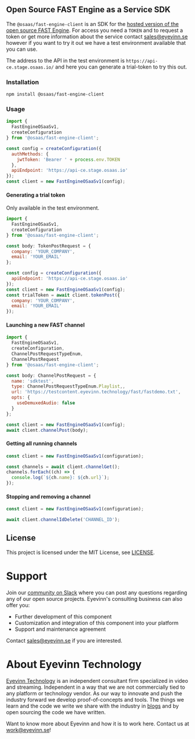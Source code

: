 ## Open Source FAST Engine as a Service SDK

The `@osaas/fast-engine-client` is an SDK for the [hosted version of the open source FAST Engine](https://fast.docs.eyevinn.technology/osaas.html). For access you need a `TOKEN` and to request a token or get more information about the service contact sales@eyevinn.se however if you want to try it out we have a test environment available that you can use.

The address to the API in the test environment is `https://api-ce.stage.osaas.io/` and here you can generate a trial-token to try this out.

### Installation

```
npm install @osaas/fast-engine-client
```

### Usage

```javascript
import {
  FastEngineOSaaSv1,
  createConfiguration
} from '@osaas/fast-engine-client';

const config = createConfiguration({
  authMethods: {
    jwtToken: 'Bearer ' + process.env.TOKEN
  },
  apiEndpoint: 'https://api-ce.stage.osaas.io'
});
const client = new FastEngineOSaaSv1(config);
```

#### Generating a trial token

Only available in the test environment.

```javascript
import {
  FastEngineOSaaSv1,
  createConfiguration
} from '@osaas/fast-engine-client';

const body: TokenPostRequest = {
  company: 'YOUR_COMPANY',
  email: 'YOUR_EMAIL'
};

const config = createConfiguration({
  apiEndpoint: 'https://api-ce.stage.osaas.io'
});
const client = new FastEngineOSaaSv1(config);
const trialToken = await client.tokenPost({
  company: 'YOUR_COMPANY',
  email: 'YOUR_EMAIL'
});
```

#### Launching a new FAST channel

```javascript
import {
  FastEngineOSaaSv1,
  createConfiguration,
  ChannelPostRequestTypeEnum,
  ChannelPostRequest
} from '@osaas/fast-engine-client';

const body: ChannelPostRequest = {
  name: 'sdktest',
  type: ChannelPostRequestTypeEnum.Playlist,,
  url: 'https://testcontent.eyevinn.technology/fast/fastdemo.txt',
  opts: {
    useDemuxedAudio: false
  }
};

const client = new FastEngineOSaaSv1(config);
await client.channelPost(body);
```

#### Getting all running channels

```javascript
const client = new FastEngineOSaaSv1(configuration);

const channels = await client.channelGet();
channels.forEach((ch) => {
  console.log(`${ch.name}: ${ch.url}`);
});
```

#### Stopping and removing a channel

```javascript
const client = new FastEngineOSaaSv1(configuration);

await client.channelIdDelete('CHANNEL_ID');
```

## License

This project is licensed under the MIT License, see [LICENSE](LICENSE).

# Support

Join our [community on Slack](http://slack.streamingtech.se) where you can post any questions regarding any of our open source projects. Eyevinn's consulting business can also offer you:

- Further development of this component
- Customization and integration of this component into your platform
- Support and maintenance agreement

Contact [sales@eyevinn.se](mailto:sales@eyevinn.se) if you are interested.

# About Eyevinn Technology

[Eyevinn Technology](https://www.eyevinntechnology.se) is an independent consultant firm specialized in video and streaming. Independent in a way that we are not commercially tied to any platform or technology vendor. As our way to innovate and push the industry forward we develop proof-of-concepts and tools. The things we learn and the code we write we share with the industry in [blogs](https://dev.to/video) and by open sourcing the code we have written.

Want to know more about Eyevinn and how it is to work here. Contact us at work@eyevinn.se!
